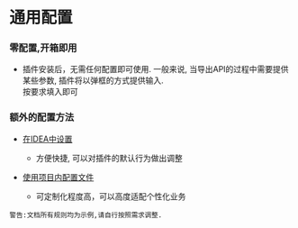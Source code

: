 # 通用配置

### 零配置,开箱即用

- 插件安装后，无需任何配置即可使用. 一般来说, 当导出API的过程中需要提供某些参数, 插件将以弹框的方式提供输入.<br>
按要求填入即可

### 额外的配置方法

- [在IDEA中设置](ide-setting.md)
    - 方便快捷, 可以对插件的默认行为做出调整

- [使用项目内配置文件](local-file-config.md)
    - 可定制化程度高，可以高度适配个性化业务

```text
警告:文档所有规则均为示例,请自行按照需求调整.
```
